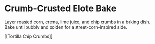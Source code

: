 # Crumb-Crusted Elote Bake

Layer roasted corn, crema, lime juice, and chip crumbs in a baking dish. Bake until bubbly and golden for a street-corn-inspired side.

[[Tortilla Chip Crumbs]]
